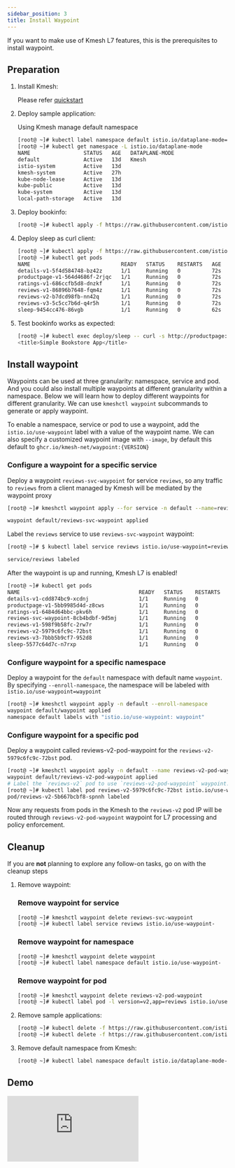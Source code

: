```yaml
---
sidebar_position: 3
title: Install Waypoint
---
```


If you want to make use of Kmesh L7 features, this is the prerequisites to install waypoint.

## Preparation

1. Install Kmesh:

   Please refer [quickstart](/docs/setup/quick-start.md)

2. Deploy sample application:

   Using Kmesh manage default namespace

   ```bash
   [root@ ~]# kubectl label namespace default istio.io/dataplane-mode=Kmesh
   [root@ ~]# kubectl get namespace -L istio.io/dataplane-mode
   NAME                 STATUS   AGE   DATAPLANE-MODE
   default              Active   13d   Kmesh
   istio-system         Active   13d   
   kmesh-system         Active   27h   
   kube-node-lease      Active   13d   
   kube-public          Active   13d   
   kube-system          Active   13d   
   local-path-storage   Active   13d   
   ```

3. Deploy bookinfo:

   ```bash
   [root@ ~]# kubectl apply -f https://raw.githubusercontent.com/istio/istio/release-1.21/samples/bookinfo/platform/kube/bookinfo.yaml
   ```

4. Deploy sleep as curl client:

   ```bash
   [root@ ~]# kubectl apply -f https://raw.githubusercontent.com/istio/istio/release-1.21/samples/sleep/sleep.yaml
   [root@ ~]# kubectl get pods
   NAME                             READY   STATUS    RESTARTS   AGE
   details-v1-5f4d584748-bz42z      1/1     Running   0          72s
   productpage-v1-564d4686f-2rjqc   1/1     Running   0          72s
   ratings-v1-686ccfb5d8-dnzkf      1/1     Running   0          72s
   reviews-v1-86896b7648-fqm4z      1/1     Running   0          72s
   reviews-v2-b7dcd98fb-nn42q       1/1     Running   0          72s
   reviews-v3-5c5cc7b6d-q4r5h       1/1     Running   0          72s
   sleep-9454cc476-86vgb            1/1     Running   0          62s
   ```

5. Test bookinfo works as expected:

   ```bash
   [root@ ~]# kubectl exec deploy/sleep -- curl -s http://productpage:9080/ | grep -o "<title>.*</title>"
   <title>Simple Bookstore App</title>
   ```

## Install waypoint

Waypoints can be used at three granularity: namespace, service and pod. And you could also install multiple waypoints at different granularity within a namespace.
Below we will learn how to deploy different waypoints for different granularity. We can use `kmeshctl waypoint` subcommands to generate or apply waypoint.

To enable a namespace, service or pod to use a waypoint, add the `istio.io/use-waypoint` label with a value of the waypoint name.
We can also specify a customized waypoint image with `--image`, by default this default to `ghcr.io/kmesh-net/waypoint:{VERSION}`

### Configure a waypoint for a specific service

Deploy a waypoint `reviews-svc-waypoint` for service `reviews`, so any traffic to `reviews` from a client managed by Kmesh will be mediated by the waypoint proxy

```bash
[root@ ~]# kmeshctl waypoint apply --for service -n default --name=reviews-svc-waypoint

waypoint default/reviews-svc-waypoint applied
```

Label the `reviews` service to use `reviews-svc-waypoint` waypoint:

```bash
[root@ ~]# $ kubectl label service reviews istio.io/use-waypoint=reviews-svc-waypoint

service/reviews labeled
```

After the waypoint is up and running, Kmesh L7 is enabled!

```bash
[root@ ~]# kubectl get pods
NAME                                      READY   STATUS    RESTARTS   AGE
details-v1-cdd874bc9-xcdnj                1/1     Running   0          30m
productpage-v1-5bb9985d4d-z8cws           1/1     Running   0          30m
ratings-v1-6484d64bbc-pkv6h               1/1     Running   0          30m
reviews-svc-waypoint-8cb4bdbf-9d5mj       1/1     Running   0          30m
reviews-v1-598f9b58fc-2rw7r               1/1     Running   0          30m
reviews-v2-5979c6fc9c-72bst               1/1     Running   0          30m
reviews-v3-7bbb5b9cf7-952d8               1/1     Running   0          30m
sleep-5577c64d7c-n7rxp                    1/1     Running   0          30m
```

### Configure waypoint for a specific namespace

Deploy a waypoint for the `default` namespace with default name `waypoint`. By specifying `--enroll-namespace`, the namespace will be labeled with `istio.io/use-waypoint=waypoint`

```bash
[root@ ~]# kmeshctl waypoint apply -n default --enroll-namespace
waypoint default/waypoint applied
namespace default labels with "istio.io/use-waypoint: waypoint"
```

### Configure waypoint for a specific pod

Deploy a waypoint called reviews-v2-pod-waypoint for the `reviews-v2-5979c6fc9c-72bst` pod.

```bash
[root@ ~]# kmeshctl waypoint apply -n default --name reviews-v2-pod-waypoint --for workload
waypoint default/reviews-v2-pod-waypoint applied
# Label the `reviews-v2` pod to use `reviews-v2-pod-waypoint` waypoint.
[root@ ~]# kubectl label pod reviews-v2-5979c6fc9c-72bst istio.io/use-waypoint=reviews-v2-pod-waypoint
pod/reviews-v2-5b667bcbf8-spnnh labeled
```

Now any requests from pods in the Kmesh to the `reviews-v2` pod IP will be routed through `reviews-v2-pod-waypoint` waypoint for L7 processing and policy enforcement.

## Cleanup

If you are **not** planning to explore any follow-on tasks, go on with the cleanup steps

1. Remove waypoint:

   ### Remove waypoint for service

   ```bash
   [root@ ~]# kmeshctl waypoint delete reviews-svc-waypoint
   [root@ ~]# kubectl label service reviews istio.io/use-waypoint-
   ```

   ### Remove waypoint for namespace

   ```bash
   [root@ ~]# kmeshctl waypoint delete waypoint
   [root@ ~]# kubectl label namespace default istio.io/use-waypoint-
   ```

   ### Remove waypoint for pod

   ```bash
   [root@ ~]# kmeshctl waypoint delete reviews-v2-pod-waypoint
   [root@ ~]# kubectl label pod -l version=v2,app=reviews istio.io/use-waypoint-
   ```

2. Remove sample applications:

   ```bash
   [root@ ~]# kubectl delete -f https://raw.githubusercontent.com/istio/istio/release-1.21/samples/bookinfo/platform/kube/bookinfo.yaml
   [root@ ~]# kubectl delete -f https://raw.githubusercontent.com/istio/istio/release-1.21/samples/sleep/sleep.yaml
   ```

3. Remove default namespace from Kmesh:

   ```bash
   [root@ ~]# kubectl label namespace default istio.io/dataplane-mode-
   ```

## Demo

<div className="video-responsive">
  <iframe
    src="https://www.youtube.com/embed/_mnPQU5SSFo"
    frameborder="0"
    allowfullscreen
  ></iframe>
</div>
